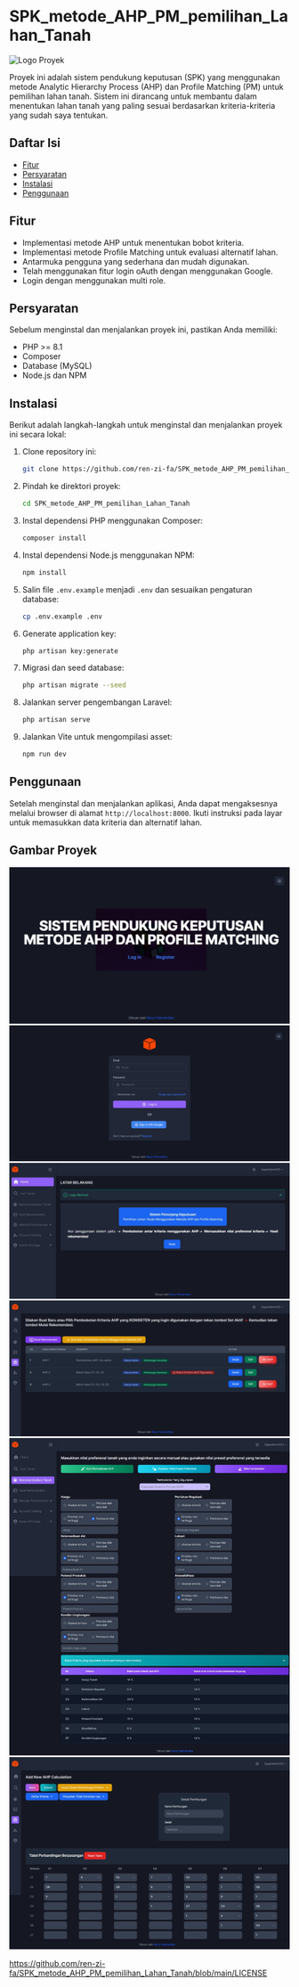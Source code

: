# SPK_metode_AHP_PM_pemilihan_Lahan_Tanah

![Logo Proyek](https://github.com/ren-zi-fa/SPK_metode_AHP_PM_pemilihan_Lahan_Tanah/blob/main/public/favicon.ico)

Proyek ini adalah sistem pendukung keputusan (SPK) yang menggunakan metode Analytic Hierarchy Process (AHP) dan Profile Matching (PM) untuk pemilihan lahan tanah. Sistem ini dirancang untuk membantu dalam menentukan lahan tanah yang paling sesuai berdasarkan kriteria-kriteria yang sudah saya tentukan.

## Daftar Isi

- [Fitur](#fitur)
- [Persyaratan](#persyaratan)
- [Instalasi](#instalasi)
- [Penggunaan](#penggunaan)

## Fitur

- Implementasi metode AHP untuk menentukan bobot kriteria.
- Implementasi metode Profile Matching untuk evaluasi alternatif lahan.
- Antarmuka pengguna yang sederhana dan mudah digunakan.
- Telah menggunakan fitur login oAuth dengan menggunakan Google.
- Login dengan menggunakan multi role.

## Persyaratan

Sebelum menginstal dan menjalankan proyek ini, pastikan Anda memiliki:

- PHP >= 8.1
- Composer
- Database (MySQL)
- Node.js dan NPM

## Instalasi

Berikut adalah langkah-langkah untuk menginstal dan menjalankan proyek ini secara lokal:

1. Clone repository ini:
    ```bash
    git clone https://github.com/ren-zi-fa/SPK_metode_AHP_PM_pemilihan_Lahan_Tanah.git
    ```

2. Pindah ke direktori proyek:
    ```bash
    cd SPK_metode_AHP_PM_pemilihan_Lahan_Tanah
    ```

3. Instal dependensi PHP menggunakan Composer:
    ```bash
    composer install
    ```

4. Instal dependensi Node.js menggunakan NPM:
    ```bash
    npm install
    ```

5. Salin file `.env.example` menjadi `.env` dan sesuaikan pengaturan database:
    ```bash
    cp .env.example .env
    ```

6. Generate application key:
    ```bash
    php artisan key:generate
    ```

7. Migrasi dan seed database:
    ```bash
    php artisan migrate --seed
    ```

8. Jalankan server pengembangan Laravel:
    ```bash
    php artisan serve
    ```

9. Jalankan Vite untuk mengompilasi asset:
    ```bash
    npm run dev
    ```

## Penggunaan

Setelah menginstal dan menjalankan aplikasi, Anda dapat mengaksesnya melalui browser di alamat `http://localhost:8000`. Ikuti instruksi pada layar untuk memasukkan data kriteria dan alternatif lahan.

## Gambar Proyek
![Screenshot Aplikasi](https://github.com/ren-zi-fa/SPK_metode_AHP_PM_pemilihan_Lahan_Tanah/blob/main/Screenshot_22-5-2024_132517_laravel-pkl-ahp-pm.nzy.jpeg)
![Screenshot Aplikasi](https://github.com/ren-zi-fa/SPK_metode_AHP_PM_pemilihan_Lahan_Tanah/blob/main/Screenshot_22-5-2024_132549_laravel-pkl-ahp-pm.nzy.jpeg)
![Screenshot Aplikasi](https://github.com/ren-zi-fa/SPK_metode_AHP_PM_pemilihan_Lahan_Tanah/blob/main/Screenshot_22-5-2024_132714_laravel-pkl-ahp-pm.nzy.jpeg)
![Screenshot Aplikasi](https://github.com/ren-zi-fa/SPK_metode_AHP_PM_pemilihan_Lahan_Tanah/blob/main/Screenshot_22-5-2024_132743_laravel-pkl-ahp-pm.nzy.jpeg)
![Screenshot Aplikasi](https://github.com/ren-zi-fa/SPK_metode_AHP_PM_pemilihan_Lahan_Tanah/blob/main/Screenshot_22-5-2024_132820_laravel-pkl-ahp-pm.nzy.jpeg)
![Screenshot Aplikasi](https://github.com/ren-zi-fa/SPK_metode_AHP_PM_pemilihan_Lahan_Tanah/blob/main/Screenshot_22-5-2024_133012_laravel-pkl-ahp-pm.nzy.jpeg)

https://github.com/ren-zi-fa/SPK_metode_AHP_PM_pemilihan_Lahan_Tanah/blob/main/LICENSE
